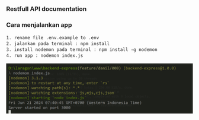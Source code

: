 ### Restfull API documentation

### Cara menjalankan app 

    1. rename file .env.example to .env
    2. jalankan pada terminal : npm install
    3. install nodemon pada terminal : npm install -g nodemon
    4. run app : nodemon index.js
   

![alt text](image.png)

